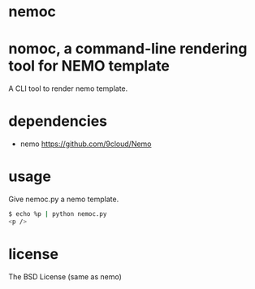 # nemoc

# nomoc, a command-line rendering tool for NEMO template

A CLI tool to render nemo template.

# dependencies

- nemo https://github.com/9cloud/Nemo

# usage

Give nemoc.py a nemo template.

```bash
$ echo %p | python nemoc.py
<p />
```

# license

The BSD License
(same as nemo)
